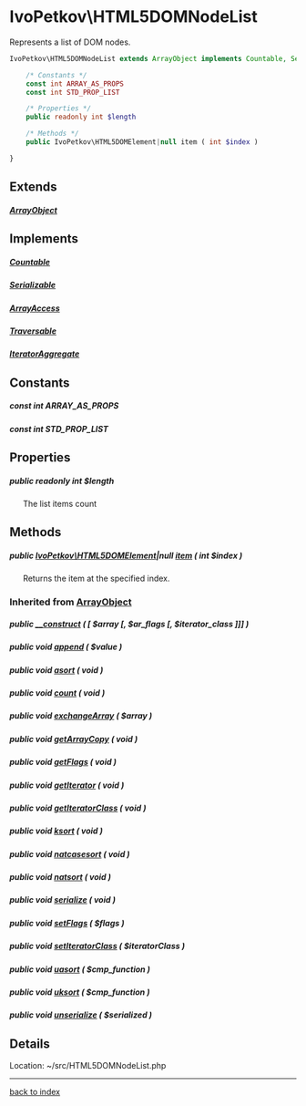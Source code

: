 # IvoPetkov\HTML5DOMNodeList

Represents a list of DOM nodes.

```php
IvoPetkov\HTML5DOMNodeList extends ArrayObject implements Countable, Serializable, ArrayAccess, Traversable, IteratorAggregate {

	/* Constants */
	const int ARRAY_AS_PROPS
	const int STD_PROP_LIST

	/* Properties */
	public readonly int $length

	/* Methods */
	public IvoPetkov\HTML5DOMElement|null item ( int $index )

}
```

## Extends

##### [ArrayObject](http://php.net/manual/en/class.arrayobject.php)

## Implements

##### [Countable](http://php.net/manual/en/class.countable.php)

##### [Serializable](http://php.net/manual/en/class.serializable.php)

##### [ArrayAccess](http://php.net/manual/en/class.arrayaccess.php)

##### [Traversable](http://php.net/manual/en/class.traversable.php)

##### [IteratorAggregate](http://php.net/manual/en/class.iteratoraggregate.php)

## Constants

##### const int ARRAY_AS_PROPS

##### const int STD_PROP_LIST

## Properties

##### public readonly int $length

&nbsp;&nbsp;&nbsp;&nbsp;&nbsp;&nbsp;The list items count

## Methods

##### public [IvoPetkov\HTML5DOMElement](ivopetkov.html5domelement.class.md)|null [item](ivopetkov.html5domnodelist.item.method.md) ( int $index )

&nbsp;&nbsp;&nbsp;&nbsp;&nbsp;&nbsp;Returns the item at the specified index.

### Inherited from [ArrayObject](http://php.net/manual/en/class.arrayobject.php)

##### public [__construct](http://php.net/manual/en/arrayobject.construct.php) ( [  $array [,  $ar_flags [,  $iterator_class ]]] )

##### public void [append](http://php.net/manual/en/arrayobject.append.php) ( $value )

##### public void [asort](http://php.net/manual/en/arrayobject.asort.php) ( void )

##### public void [count](http://php.net/manual/en/arrayobject.count.php) ( void )

##### public void [exchangeArray](http://php.net/manual/en/arrayobject.exchangearray.php) ( $array )

##### public void [getArrayCopy](http://php.net/manual/en/arrayobject.getarraycopy.php) ( void )

##### public void [getFlags](http://php.net/manual/en/arrayobject.getflags.php) ( void )

##### public void [getIterator](http://php.net/manual/en/arrayobject.getiterator.php) ( void )

##### public void [getIteratorClass](http://php.net/manual/en/arrayobject.getiteratorclass.php) ( void )

##### public void [ksort](http://php.net/manual/en/arrayobject.ksort.php) ( void )

##### public void [natcasesort](http://php.net/manual/en/arrayobject.natcasesort.php) ( void )

##### public void [natsort](http://php.net/manual/en/arrayobject.natsort.php) ( void )

##### public void [serialize](http://php.net/manual/en/arrayobject.serialize.php) ( void )

##### public void [setFlags](http://php.net/manual/en/arrayobject.setflags.php) ( $flags )

##### public void [setIteratorClass](http://php.net/manual/en/arrayobject.setiteratorclass.php) ( $iteratorClass )

##### public void [uasort](http://php.net/manual/en/arrayobject.uasort.php) ( $cmp_function )

##### public void [uksort](http://php.net/manual/en/arrayobject.uksort.php) ( $cmp_function )

##### public void [unserialize](http://php.net/manual/en/arrayobject.unserialize.php) ( $serialized )

## Details

Location: ~/src/HTML5DOMNodeList.php

---

[back to index](index.md)

